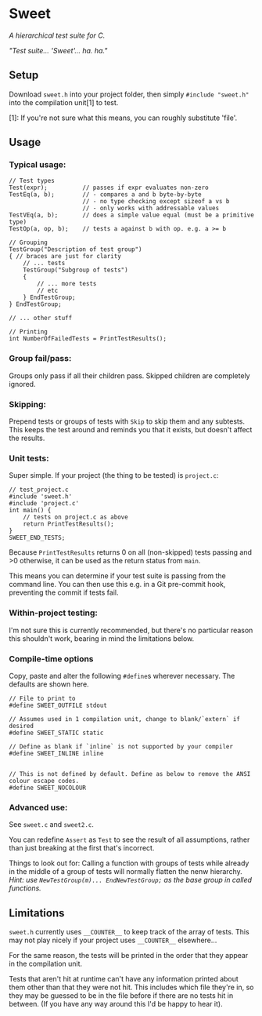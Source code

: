 # Sweet
_A hierarchical test suite for C._

_"Test suite... 'Sweet'... ha. ha."_

## Setup
Download `sweet.h` into your project folder, then simply `#include "sweet.h"` into the compilation unit[1] to test.

[1]: If you're not sure what this means, you can roughly substitute 'file'.

## Usage
### Typical usage:
```
// Test types
Test(expr);          // passes if expr evaluates non-zero
TestEq(a, b);        // - compares a and b byte-by-byte
                     // - no type checking except sizeof a vs b
                     // - only works with addressable values
TestVEq(a, b);       // does a simple value equal (must be a primitive type)
TestOp(a, op, b);    // tests a against b with op. e.g. a >= b

// Grouping
TestGroup("Description of test group")
{ // braces are just for clarity
    // ... tests
    TestGroup("Subgroup of tests")
    {
        // ... more tests
        // etc
    } EndTestGroup;
} EndTestGroup;

// ... other stuff

// Printing
int NumberOfFailedTests = PrintTestResults();
```

### Group fail/pass:
Groups only pass if all their children pass. Skipped children are completely ignored.

### Skipping:
Prepend tests or groups of tests with `Skip` to skip them and any subtests.
This keeps the test around and reminds you that it exists, but doesn't affect the results.

### Unit tests:
Super simple. If your project (the thing to be tested) is `project.c`:

```
// test_project.c
#include 'sweet.h'
#include 'project.c'
int main() {
    // tests on project.c as above
    return PrintTestResults();
}
SWEET_END_TESTS;
```

Because `PrintTestResults` returns 0 on all (non-skipped) tests passing and >0 otherwise, it can be used as the return status from `main`.

This means you can determine if your test suite is passing from the command line. You can then use this e.g. in a Git pre-commit hook, preventing the commit if tests fail.

### Within-project testing:
I'm not sure this is currently recommended, but there's no particular reason this shouldn't work, bearing in mind the limitations below.

### Compile-time options
Copy, paste and alter the following `#define`s wherever necessary. The defaults are shown here.
```
// File to print to
#define SWEET_OUTFILE stdout

// Assumes used in 1 compilation unit, change to blank/`extern` if desired
#define SWEET_STATIC static

// Define as blank if `inline` is not supported by your compiler
#define SWEET_INLINE inline


// This is not defined by default. Define as below to remove the ANSI colour escape codes.
#define SWEET_NOCOLOUR
```

### Advanced use:
See `sweet.c` and `sweet2.c`.

You can redefine `Assert` as `Test` to see the result of all assumptions, rather than just breaking at the first that's incorrect.

Things to look out for:
Calling a function with groups of tests while already in the middle of a group of tests will normally flatten the nenw hierarchy. _Hint: use `NewTestGroup(m)... EndNewTestGroup;` as the base group in called functions._

## Limitations
`sweet.h` currently uses `__COUNTER__` to keep track of the array of tests.
This may not play nicely if your project uses `__COUNTER__` elsewhere...

For the same reason, the tests will be printed in the order that they appear in the compilation unit.

Tests that aren't hit at runtime can't have any information printed about them other than that they were not hit. This includes which file they're in, so they may be guessed to be in the file before if there are no tests hit in between. (If you have any way around this I'd be happy to hear it).
